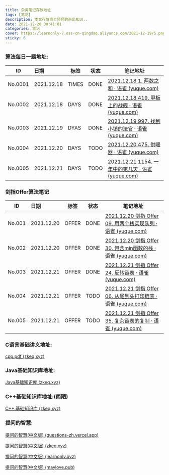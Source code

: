 ```yaml
---
title: 杂类笔记存放地址
tags: [笔记]
description: 本文存放奇奇怪怪的杂乱知识..
date: 2021-12-20 00:41:01
categories: 笔记
cover: https://learnonly-7.oss-cn-qingdao.aliyuncs.com/2021-12-19/5.png
sticky: 6
---
```

### 算法每日一题地址: 

| ID      | 日期       | 标签  | 状态 | 笔记地址                                                     |
| ------- | :--------- | ----- | ---- | ------------------------------------------------------------ |
| No.0001 | 2021.12.18 | TIMES | DONE | [2021.12.18 1. 两数之和 · 语雀 (yuque.com)](https://www.yuque.com/docs/share/b7fdace2-a192-49b6-bc08-2459a3e1a6e4) |
| No.0002 | 2021.12.18 | DAYS  | DONE | [2021.12.18 419. 甲板上的战舰 · 语雀 (yuque.com)](https://www.yuque.com/docs/share/7e06ddd3-10c0-434d-a243-76cf1ce2871b) |
| No.0003 | 2021.12.19 | DYAS  | DONE | [2021.12.19 997. 找到小镇的法官 · 语雀 (yuque.com)](https://www.yuque.com/docs/share/a5f083dc-2162-47b1-a1c8-4907b0ad7996) |
| No.0004 | 2021.12.20 | DAYS  | TODO | [2021.12.20 475. 供暖器 · 语雀 (yuque.com)](https://www.yuque.com/docs/share/8e510a01-98f9-475e-9aad-797ecf2a9d3e) |
| No.0005 | 2021.12.21 | DAYS  | TODO | [2021.12.21 1154. 一年中的第几天 · 语雀 (yuque.com)](https://www.yuque.com/docs/share/a2e4a20f-1f04-4042-ae08-9b7975428c16) |


### 剑指Offer算法笔记

| ID     | 日期       | 标签  | 状态 | 笔记地址                                                     |
| ------ | :--------- | ----- | ---- | ------------------------------------------------------------ |
| No.001 | 2021.12.20 | OFFER | DONE | [2021.12.20 剑指 Offer 09. 用两个栈实现队列 · 语雀 (yuque.com)](https://www.yuque.com/docs/share/1ac7326d-38c7-43c3-9f92-baf2eccc28e2) |
| No.002 | 2021.12.20 | OFFER | DONE | [2021.12.20 剑指 Offer 30. 包含min函数的栈 · 语雀 (yuque.com)](https://www.yuque.com/docs/share/fb18d3eb-ccdd-45b0-91fc-e63cb6f0d05f) |
| No.003 | 2021.12.21 | OFFER | DONE | [2021.12.21 剑指 Offer 24. 反转链表 · 语雀 (yuque.com)](https://www.yuque.com/docs/share/c61cbbbe-4f29-4e13-b5fb-bd7259364451) |
| No.004 | 2021.12.21 | OFFER | TODO | [2021.12.21 剑指 Offer 06. 从尾到头打印链表 · 语雀 (yuque.com)](https://www.yuque.com/docs/share/c1ac1a88-0dd3-47bd-a557-6000c4e638fc) |
| No.005 | 2021.12.21 | OFFER | TODO | [2021.12.21 剑指 Offer 35. 复杂链表的复制 · 语雀 (yuque.com)](https://www.yuque.com/docs/share/de34dfe7-05d0-4285-8137-a752f5a5d1e9) |

### C语言基础讲义地址:

[cpp.pdf (zkeq.xyz)](https://pdf.zkeq.xyz/?file=https://public-zkeq.oss-cn-beijing.aliyuncs.com/cpp.pdf)

### Java基础知识库地址:

[Java基础知识库 (zkeq.xyz)](https://javadocs.zkeq.xyz/#/)

### C++基础知识库地址:(简陋)

[C++ 基础知识库 (zkeq.xyz)](https://cpp.zkeq.xyz/#/)

### 提问的智慧:

[提问的智慧(中文版) (questions-zh.vercel.app)](https://questions-zh.vercel.app/#/)

[提问的智慧(中文版) (zkeq.xyz)](https://questions.zkeq.xyz/#/)

[提问的智慧(中文版) (learnonly.xyz)](https://questions.learnonly.xyz/#/)

[提问的智慧(中文版) (maylove.pub)](https://questions.maylove.pub/#/)
